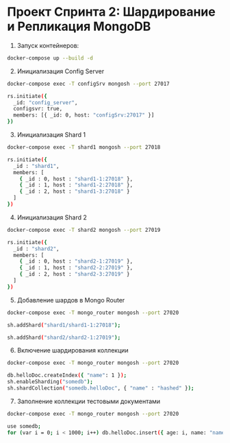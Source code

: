 # Проект Спринта 2: Шардирование и Репликация MongoDB

1. Запуск контейнеров: 

```bash
docker-compose up --build -d 
```

2. Инициализация Config Server

```bash
docker-compose exec -T configSrv mongosh --port 27017
```
```bash
rs.initiate({
  _id: "config_server",
  configsvr: true,
  members: [{ _id: 0, host: "configSrv:27017" }]
})
```

3. Инициализация Shard 1

```bash
docker-compose exec -T shard1 mongosh --port 27018
```
```bash
rs.initiate({
  _id : "shard1",
  members: [
    { _id : 0, host : "shard1-1:27018" },
    { _id : 1, host : "shard1-2:27018" },
    { _id : 2, host : "shard1-3:27018" }
  ]
})
```

4. Инициализация Shard 2

```bash
docker-compose exec -T shard2 mongosh --port 27019
```
```bash
rs.initiate({
  _id : "shard2",
  members: [
    { _id : 0, host : "shard2-1:27019" },
    { _id : 1, host : "shard2-2:27019" },
    { _id : 2, host : "shard2-3:27019" }
  ]
})
```

5. Добавление шардов в Mongo Router

```bash
docker-compose exec -T mongo_router mongosh --port 27020
```
```bash
sh.addShard("shard1/shard1-1:27018");
```
```bash
sh.addShard("shard2/shard2-1:27019");
```

6. Включение шардирования коллекции
```bash
docker-compose exec -T mongo_router mongosh --port 27020
```
```bash
db.helloDoc.createIndex({ "name": 1 });
sh.enableSharding("somedb");
sh.shardCollection("somedb.helloDoc", { "name" : "hashed" });
```

7. Заполнение коллекции тестовыми документами
```bash
docker-compose exec -T mongo_router mongosh --port 27020
```
```bash
use somedb;
for (var i = 0; i < 1000; i++) db.helloDoc.insert({ age: i, name: "name" + i });
```
